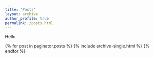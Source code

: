 ```yaml
---
title: "Posts"
layout: archive
author_profile: true
permalink: /posts.html
---
```


Hello 

{% for post in paginator.posts %}
  {% include archive-single.html %}
{% endfor %}

